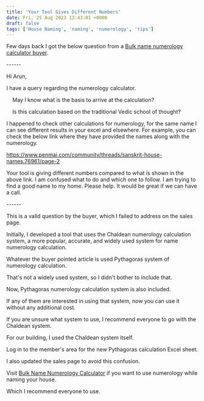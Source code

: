```yaml
---
title: 'Your Tool Gives Different Numbers'
date: Fri, 25 Aug 2023 13:43:01 +0000
draft: false
tags: ['House Naming', 'naming', 'numerology', 'tips']
---
```


Few days back I got the below question from a [Bulk name numerology calculator buyer](https://houseconstructionguide.com/bulk-name-numerology-calculator/).

\------

Hi Arun,

I have a query regarding the numerology calculator.

    May I know what is the basis to arrive at the calculation?

    Is this calculation based on the traditional Vedic school of thought?  

I happened to check other calculations for numerology, for the same name I can see different results in your excel and elsewhere. For example, you can check the below link where they have provided the names along with the numerology.

https://www.penmai.com/community/threads/sanskrit-house-names.76961/page-2

Your tool is giving different numbers compared to what is shown in the above link. I am confused what to do and which one to follow. I am trying to find a good name to my home. Please help. It would be great if we can have a call.

\------

This is a valid question by the buyer, which I failed to address on the sales page.

Initially, I developed a tool that uses the Chaldean numerology calculation system, a more popular, accurate, and widely used system for name numerology calculation.

Whatever the buyer pointed article is used Pythagoras system of numerology calculation.

That's not a widely used system, so I didn't bother to include that.

Now, Pythagoras numerology calculation system is also included.

If any of them are interested in using that system, now you can use it without any additional cost.

If you are unsure what system to use, I recommend everyone to go with the Chaldean system.

For our building, I used the Chaldean system itself.

Log in to the member's area for the new Pythagoras calculation Excel sheet.

I also updated the sales page to avoid this confusion.

Visit [Bulk Name Numerology Calculator](https://houseconstructionguide.com/bulk-name-numerology-calculator/) if you want to use numerology while naming your house.

Which I recommend everyone to use.